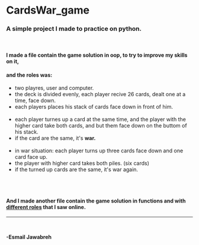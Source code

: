 # CardsWar_game


### A simple project I made to practice on python.
<br>

#### I made a file contain the game solution in oop, to try to improve my skills on it, 
#### and the roles was:
<ul>
<li>two playres, user and computer.</li>
<li>the deck is divided evenly, each player recive 26 cards, dealt one at a time, face down.</li>
<li> each players places his stack of cards face down in front of him.</li>
<br>
<li>each player turnes up a card at the same time, and the player with the higher card take both cards, and but them face down on the buttom of his stack.</li>
<li>if the card are the same, it's <strong>war.</strong></li>
<br>
<li>in war situation: each player turns up three cards face down and one card face up. </li>
<li>the player with higher card takes both piles. (six cards)</li>
<li>if the turned up cards are the same, it's war again.</li>
</ul>
<br>
<br>

#### And I made another file contain the game solution in functions and with <u>different roles</u> that I saw online. 

---
<br>

**-Esmail Jawabreh**